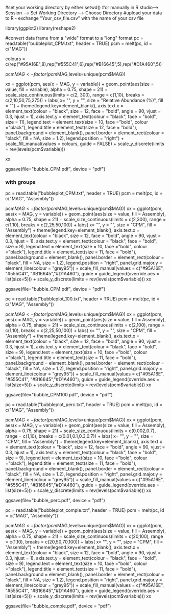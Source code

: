 #set your working directory by either setwd() 
#or manually in R studio--> Session --> Set Working Directory --> Choose Directory
#upload your data to R - exchange "Your_csv_file.csv" with the name of your csv file

library(ggplot2)
library(reshape2)

#convert data frame from a "wide" format to a "long" format
pc = read.table("bubbleplot_CPM.txt", header = TRUE)
pcm = melt(pc, id = c("MAG"))

colours = c(rep("#95A16E",8),rep("#555C41",6),rep("#B16645",5),rep("#D1A460",5))

pcm$MAG <- factor(pcm$MAG,levels=unique(pcm$MAG))

xx = ggplot(pcm, aes(x = MAG, y = variable)) + 
  geom_point(aes(size = value, fill = variable), alpha = 0.75, shape = 21) + 
  scale_size_continuous(limits = c(2, 300), range = c(1,10), breaks = c(2,10,50,75,275)) + 
  labs( x= "", y = "", size = "Relative Abundance (%)", fill = "")  + 
  theme(legend.key=element_blank(), 
  axis.text.x = element_text(colour = "black", size = 12, face = "bold", angle = 90, vjust = 0.3, hjust = 1), 
  axis.text.y = element_text(colour = "black", face = "bold", size = 11), 
  legend.text = element_text(size = 10, face ="bold", colour ="black"), 
  legend.title = element_text(size = 12, face = "bold"), 
  panel.background = element_blank(), panel.border = element_rect(colour = "black", fill = NA, size = 1.2), 
  legend.position = "right") +  
  scale_fill_manual(values = colours, guide = FALSE) + 
  scale_y_discrete(limits = rev(levels(pcm$variable))) 

xx

ggsave(file="bubble_CPM.pdf", device = "pdf")


### with groups

pc = read.table("bubbleplot_CPM.txt", header = TRUE)
pcm = melt(pc, id = c("MAG", "Assembly"))

pcm$MAG <- factor(pcm$MAG,levels=unique(pcm$MAG))
xx = ggplot(pcm, aes(x = MAG, y = variable)) + 
      geom_point(aes(size = value, fill = Assembly), alpha = 0.75, shape = 21) + 
       scale_size_continuous(limits = c(2,300), range = c(1,10), breaks = c(2,25,50,100)) + 
       labs( x= "", y = "", size = "CPM", fill = "Assembly")  + 
       theme(legend.key=element_blank(), 
       axis.text.x = element_text(colour = "black", size = 12, face = "bold", angle = 90, vjust = 0.3, hjust = 1), 
       axis.text.y = element_text(colour = "black", face = "bold", size = 9), 
       legend.text = element_text(size = 10, face ="bold", colour ="black"), 
       legend.title = element_text(size = 11, face = "bold"), panel.background = element_blank(), 
       panel.border = element_rect(colour = "black", fill = NA, size = 1.2), 
       legend.position = "right", panel.grid.major.y = element_line(colour = "grey95")) +  
       scale_fill_manual(values = c("#95A16E", "#555C41", "#B16645","#D1A460"), guide = guide_legend(override.aes = list(size=5))) + 
       scale_y_discrete(limits = rev(levels(pcm$variable))) 
xx

ggsave(file="bubble_CPM.pdf", device = "pdf")


pc = read.table("bubbleplot_100.txt", header = TRUE)
pcm = melt(pc, id = c("MAG", "Assembly"))

pcm$MAG <- factor(pcm$MAG,levels=unique(pcm$MAG))
xx = ggplot(pcm, aes(x = MAG, y = variable)) + 
      geom_point(aes(size = value, fill = Assembly), alpha = 0.75, shape = 21) + 
       scale_size_continuous(limits = c(2,100), range = c(1,10), breaks = c(2,25,50,100)) + 
       labs( x= "", y = "", size = "CPM", fill = "Assembly")  + 
       theme(legend.key=element_blank(), 
       axis.text.x = element_text(colour = "black", size = 12, face = "bold", angle = 90, vjust = 0.3, hjust = 1), 
       axis.text.y = element_text(colour = "black", face = "bold", size = 9), 
       legend.text = element_text(size = 10, face ="bold", colour ="black"), 
       legend.title = element_text(size = 11, face = "bold"), panel.background = element_blank(), 
       panel.border = element_rect(colour = "black", fill = NA, size = 1.2), 
       legend.position = "right", panel.grid.major.y = element_line(colour = "grey95")) +  
       scale_fill_manual(values = c("#95A16E", "#555C41", "#B16645","#D1A460"), guide = guide_legend(override.aes = list(size=5))) + 
       scale_y_discrete(limits = rev(levels(pcm$variable))) 
xx

ggsave(file="bubble_CPM100.pdf", device = "pdf")


pc = read.table("bubbleplot_perc.txt", header = TRUE)
pcm = melt(pc, id = c("MAG", "Assembly"))

pcm$MAG <- factor(pcm$MAG,levels=unique(pcm$MAG))
xx = ggplot(pcm, aes(x = MAG, y = variable)) + 
      geom_point(aes(size = value, fill = Assembly), alpha = 0.75, shape = 21) + 
       scale_size_continuous(limits = c(0.002,0.7), range = c(1,10), breaks = c(0.01,0.1,0.3,0.7)) + 
       labs( x= "", y = "", size = "CPM", fill = "Assembly")  + 
       theme(legend.key=element_blank(), 
       axis.text.x = element_text(colour = "black", size = 12, face = "bold", angle = 90, vjust = 0.3, hjust = 1), 
       axis.text.y = element_text(colour = "black", face = "bold", size = 9), 
       legend.text = element_text(size = 10, face ="bold", colour ="black"), 
       legend.title = element_text(size = 11, face = "bold"), panel.background = element_blank(), 
       panel.border = element_rect(colour = "black", fill = NA, size = 1.2), 
       legend.position = "right", panel.grid.major.y = element_line(colour = "grey95")) +  
       scale_fill_manual(values = c("#95A16E", "#555C41", "#B16645","#D1A460"), guide = guide_legend(override.aes = list(size=5))) + 
       scale_y_discrete(limits = rev(levels(pcm$variable))) 
xx

ggsave(file="bubble_perc.pdf", device = "pdf")




pc = read.table("bubbleplot_comple.txt", header = TRUE)
pcm = melt(pc, id = c("MAG", "Assembly"))

pcm$MAG <- factor(pcm$MAG,levels=unique(pcm$MAG))
xx = ggplot(pcm, aes(x = MAG, y = variable)) + 
      geom_point(aes(size = value, fill = Assembly), alpha = 0.75, shape = 21) + 
       scale_size_continuous(limits = c(20,100), range = c(1,10), breaks = c(20,50,70,100)) + 
       labs( x= "", y = "", size = "CPM", fill = "Assembly")  + 
       theme(legend.key=element_blank(), 
       axis.text.x = element_text(colour = "black", size = 12, face = "bold", angle = 90, vjust = 0.3, hjust = 1), 
       axis.text.y = element_text(colour = "black", face = "bold", size = 9), 
       legend.text = element_text(size = 10, face ="bold", colour ="black"), 
       legend.title = element_text(size = 11, face = "bold"), panel.background = element_blank(), 
       panel.border = element_rect(colour = "black", fill = NA, size = 1.2), 
       legend.position = "right", panel.grid.major.y = element_line(colour = "grey95")) +  
       scale_fill_manual(values = c("#95A16E", "#555C41", "#B16645","#D1A460"), guide = guide_legend(override.aes = list(size=5))) + 
       scale_y_discrete(limits = rev(levels(pcm$variable))) 
xx


ggsave(file="bubble_comple.pdf", device = "pdf")






